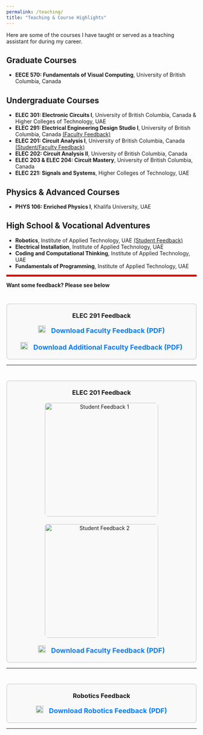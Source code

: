 ```yaml
---
permalink: /teaching/
title: "Teaching & Course Highlights"
---
```


Here are some of the courses I have taught or served as a teaching assistant for during my career.

## **Graduate Courses**
- **EECE 570: Fundamentals of Visual Computing**, University of British Columbia, Canada

## **Undergraduate Courses**  
- **ELEC 301: Electronic Circuits I**, University of British Columbia, Canada & Higher Colleges of Technology, UAE  
- **ELEC 291: Electrical Engineering Design Studio I**, University of British Columbia, Canada [(Faculty Feedback)](#elec291-faculty-feedback)  
- **ELEC 201: Circuit Analysis I**, University of British Columbia, Canada [(Student/Faculty Feedback)](#elec201-student-feedback)  
- **ELEC 202: Circuit Analysis II**, University of British Columbia, Canada  
- **ELEC 203 & ELEC 204: Circuit Mastery**, University of British Columbia, Canada  
- **ELEC 221: Signals and Systems**, Higher Colleges of Technology, UAE  

## **Physics & Advanced Courses**  
- **PHYS 106: Enriched Physics I**, Khalifa University, UAE  

## **High School & Vocational Adventures**  
- **Robotics**, Institute of Applied Technology, UAE [(Student Feedback)](#robotics-student-feedback)  
- **Electrical Installation**, Institute of Applied Technology, UAE  
- **Coding and Computational Thinking**, Institute of Applied Technology, UAE  
- **Fundamentals of Programming**, Institute of Applied Technology, UAE  


<hr style="border: none; border-top: 4px solid #FF0000;">
<strong>Want some feedback? Please see below</strong>

<div id="elec291-faculty-feedback" style="border: 2px solid #ddd; border-radius: 8px; padding: 20px; margin-top: 40px; background-color: #f9f9f9; text-align: center;">
    <h3 style="margin-top: 0;">ELEC 291 Feedback</h3>
    <div style="display: flex; justify-content: center; align-items: center; gap: 20px; flex-wrap: wrap;">
        <a href="http://nourhanb.github.io/files/Form_TA Evaluation - Nourhan - ELEC 291.pdf" target="_blank" style="text-decoration: none; font-weight: bold; font-size: 18px; color: #007bff;">
            <img src="http://nourhanb.github.io/images/pdf-icon.png" alt="PDF Icon" style="width: 20px; height: auto; margin-right: 10px;">
            Download Faculty Feedback (PDF)
        </a>
        <a href="http://nourhanb.github.io/files/Nourhan Bayasi Form_TA Evaluation.pdf" target="_blank" style="text-decoration: none; font-weight: bold; font-size: 18px; color: #007bff;">
            <img src="http://nourhanb.github.io/images/pdf-icon.png" alt="PDF Icon" style="width: 20px; height: auto; margin-right: 10px;">
            Download Additional Faculty Feedback (PDF)
        </a>
    </div>
</div>

<hr> 

<div id="elec201-student-feedback" style="border: 2px solid #ddd; border-radius: 8px; padding: 20px; margin-top: 40px; background-color: #f9f9f9; text-align: center;">
    <h3 style="margin-top: 0;">ELEC 201 Feedback</h3>
    <div style="display: flex; justify-content: center; align-items: center; gap: 20px; flex-wrap: wrap;">
        <!-- Clickable Images -->
        <a href="http://nourhanb.github.io/images/TA_FD_1.png" target="_blank">
            <img src="http://nourhanb.github.io/images/TA_FD_1.png" alt="Student Feedback 1" style="width: 300px; height: auto; border-radius: 8px;">
        </a>
        <a href="http://nourhanb.github.io/images/TA_FD_2.png" target="_blank">
            <img src="http://nourhanb.github.io/images/TA_FD_2.png" alt="Student Feedback 2" style="width: 300px; height: auto; border-radius: 8px;">
        </a>
    </div>
    <div style="margin-top: 20px;">
        <a href="http://nourhanb.github.io/files/Form_TA Evaluation-AN.pdf" target="_blank" style="text-decoration: none; font-weight: bold; font-size: 18px; color: #007bff;">
            <img src="http://nourhanb.github.io/images/pdf-icon.png" alt="PDF Icon" style="width: 20px; height: auto; margin-right: 10px;">
            Download Faculty Feedback (PDF)
        </a>
    </div>
</div>


<hr>
<div id="robotics-student-feedback" style="border: 2px solid #ddd; border-radius: 8px; padding: 20px; margin-top: 40px; background-color: #f9f9f9; text-align: center;">
    <h3 style="margin-top: 0;">Robotics Feedback</h3>
    <div style="display: flex; justify-content: center; align-items: center; gap: 20px; flex-wrap: wrap;">
        <a href="http://nourhanb.github.io/files/Appreciation letter.pdf" target="_blank" style="text-decoration: none; font-weight: bold; font-size: 18px; color: #007bff;">
            <img src="http://nourhanb.github.io/images/pdf-icon.png" alt="PDF Icon" style="width: 20px; height: auto; margin-right: 10px;">
            Download Robotics Feedback (PDF)
        </a>
    </div>
</div>

<hr>


